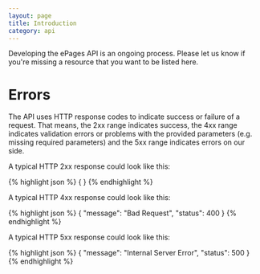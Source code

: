```yaml
---
layout: page
title: Introduction
category: api
---
```


Developing the ePages API is an ongoing process. Please let us know if you're missing a resource that you want to be listed here.

# Errors

The API uses HTTP response codes to indicate success or failure of a request. That means, the 2xx range indicates success, the 4xx range indicates validation errors or problems with the provided parameters (e.g. missing required parameters) and the 5xx range indicates errors on our side.

A typical HTTP 2xx response could look like this:

{% highlight json %}
{
}
{% endhighlight %}

A typical HTTP 4xx response could look like this:

{% highlight json %}
{
  "message": "Bad Request",
  "status": 400
}
{% endhighlight %}

A typical HTTP 5xx response could look like this:

{% highlight json %}
{
  "message": "Internal Server Error",
  "status": 500
}
{% endhighlight %}
